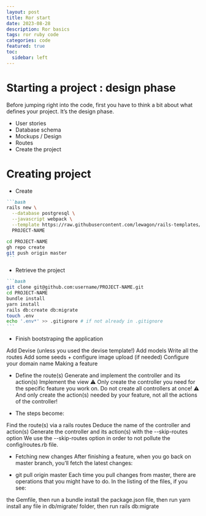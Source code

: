 ```yaml
---
layout: post
title: Ror start
date: 2023-08-28
description: Ror basics
tags: ror ruby code
categories: code
featured: true
toc:
  sidebar: left
---
```


# Starting a project : design phase

Before jumping right into the code, first you have to think a bit about what defines your project. It’s the design phase.

  - User stories
  - Database schema
  - Mockups / Design
  - Routes
  - Create the project

# Creating project

  - Create

````markdown
```bash
rails new \
  --database postgresql \
  --javascript webpack \
  --template https://raw.githubusercontent.com/lewagon/rails-templates/master/devise.rb \
  PROJECT-NAME

cd PROJECT-NAME
gh repo create
git push origin master
```
````

  - Retrieve the project

````markdown
```bash
git clone git@github.com:username/PROJECT-NAME.git
cd PROJECT-NAME
bundle install
yarn install
rails db:create db:migrate
touch .env
echo '.env*' >> .gitignore # if not already in .gitignore
```
````

  - Finish bootstraping the application

Add Devise (unless you used the devise template!)
Add models
Write all the routes
Add some seeds + configure image upload (if needed)
Configure your domain name
Making a feature

  - Define the route(s)
Generate and implement the controller and its action(s)
Implement the view
⚠ Only create the controller you need for the specific feature you work on. Do not create all controllers at once!
⚠ And only create the action(s) needed by your feature, not all the actions of the controller!

  - The steps become:

Find the route(s) via a rails routes
Deduce the name of the controller and action(s)
Generate the controller and its action(s) with the --skip-routes option
We use the --skip-routes option in order to not pollute the config/routes.rb file.

  - Fetching new changes
After finishing a feature, when you go back on master branch, you’ll fetch the latest changes:

  - git pull origin master
Each time you pull changes from master, there are operations that you might have to do. In the listing of the files, if you see:

the Gemfile, then run a bundle install
the package.json file, then run yarn install
any file in db/migrate/ folder, then run rails db:migrate
